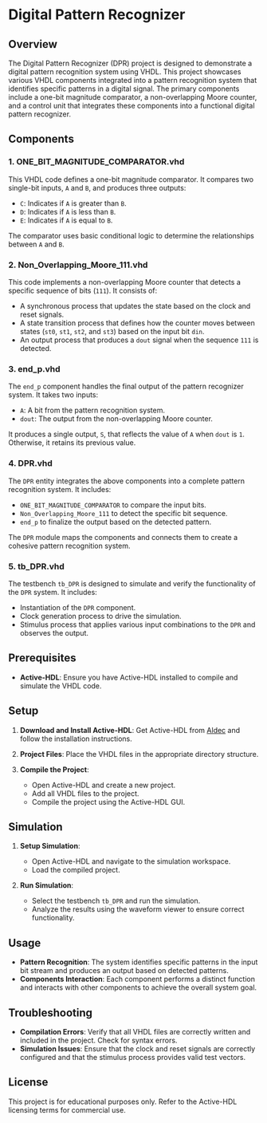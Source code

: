 # Digital Pattern Recognizer

## Overview

The Digital Pattern Recognizer (DPR) project is designed to demonstrate a digital pattern recognition system using VHDL. This project showcases various VHDL components integrated into a pattern recognition system that identifies specific patterns in a digital signal. The primary components include a one-bit magnitude comparator, a non-overlapping Moore counter, and a control unit that integrates these components into a functional digital pattern recognizer.

## Components

### 1. ONE_BIT_MAGNITUDE_COMPARATOR.vhd

This VHDL code defines a one-bit magnitude comparator. It compares two single-bit inputs, `A` and `B`, and produces three outputs:
- `C`: Indicates if `A` is greater than `B`.
- `D`: Indicates if `A` is less than `B`.
- `E`: Indicates if `A` is equal to `B`.

The comparator uses basic conditional logic to determine the relationships between `A` and `B`.

### 2. Non_Overlapping_Moore_111.vhd

This code implements a non-overlapping Moore counter that detects a specific sequence of bits (`111`). It consists of:
- A synchronous process that updates the state based on the clock and reset signals.
- A state transition process that defines how the counter moves between states (`st0`, `st1`, `st2`, and `st3`) based on the input bit `din`.
- An output process that produces a `dout` signal when the sequence `111` is detected.

### 3. end_p.vhd

The `end_p` component handles the final output of the pattern recognizer system. It takes two inputs:
- `A`: A bit from the pattern recognition system.
- `dout`: The output from the non-overlapping Moore counter.

It produces a single output, `S`, that reflects the value of `A` when `dout` is `1`. Otherwise, it retains its previous value.

### 4. DPR.vhd

The `DPR` entity integrates the above components into a complete pattern recognition system. It includes:
- `ONE_BIT_MAGNITUDE_COMPARATOR` to compare the input bits.
- `Non_Overlapping_Moore_111` to detect the specific bit sequence.
- `end_p` to finalize the output based on the detected pattern.

The `DPR` module maps the components and connects them to create a cohesive pattern recognition system.

### 5. tb_DPR.vhd

The testbench `tb_DPR` is designed to simulate and verify the functionality of the `DPR` system. It includes:
- Instantiation of the `DPR` component.
- Clock generation process to drive the simulation.
- Stimulus process that applies various input combinations to the `DPR` and observes the output.

## Prerequisites

- **Active-HDL**: Ensure you have Active-HDL installed to compile and simulate the VHDL code.

## Setup

1. **Download and Install Active-HDL**: Get Active-HDL from [Aldec](https://www.aldec.com/en/products/active-hdl) and follow the installation instructions.

2. **Project Files**: Place the VHDL files in the appropriate directory structure.

3. **Compile the Project**:
   - Open Active-HDL and create a new project.
   - Add all VHDL files to the project.
   - Compile the project using the Active-HDL GUI.

## Simulation

1. **Setup Simulation**:
   - Open Active-HDL and navigate to the simulation workspace.
   - Load the compiled project.

2. **Run Simulation**:
   - Select the testbench `tb_DPR` and run the simulation.
   - Analyze the results using the waveform viewer to ensure correct functionality.

## Usage

- **Pattern Recognition**: The system identifies specific patterns in the input bit stream and produces an output based on detected patterns.
- **Components Interaction**: Each component performs a distinct function and interacts with other components to achieve the overall system goal.

## Troubleshooting

- **Compilation Errors**: Verify that all VHDL files are correctly written and included in the project. Check for syntax errors.
- **Simulation Issues**: Ensure that the clock and reset signals are correctly configured and that the stimulus process provides valid test vectors.

## License

This project is for educational purposes only. Refer to the Active-HDL licensing terms for commercial use.
